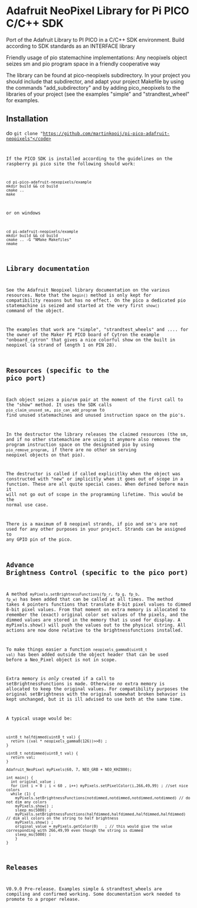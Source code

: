 # Adafruit NeoPixel Library for Pi PICO C/C++ SDK

Port of the Adafruit Library to PI PICO in a C/C++ SDK environment.
Build according to SDK standards as an INTERFACE library

Friendly usage of pio statemachine implementations: Any neopixels object seizes sm and pio program space in a friendly cooperative way 

The library can be found at pico-neopixels subdirectory. In your project you should include that subdirector, and adapt your project Makefile by using the commands "add_subdirectory" and by adding pico_neopixels to the libraries of your project (see the examples "simple" and "strandtest_wheel" for examples. 

## Installation

do <code>git clone "https://github.com/martinkooij/pi-pico-adafruit-neopixels"</code>

If the PICO SDK is installed according to the guidelines on the raspberry pi pico site the following should work:

````
cd pi-pico-adafruit-nexopixels/example
mkdir build && cd build
cmake ..
make
````
or on windows
````
cd pi-adafruit-neopixels/example
mkdir build && cd build
cmake .. -G "NMake Makefiles"
nmake
````

## Library documentation

See the Adafruit Neopixel library documentation on the various resources. Note that the <code>begin()</code> method is only kept for compatibility reasons but has no effect. On the pico a dedicated pio statemachine is seized and started at the very first <code>show()</code> command of the object. 

The examples that work are "simple", "strandtest_wheels" and .... for the owner of the Maker PI PICO board of Cytron the example "onboard_cytron" that gives a nice colorful show on the built in neopixel (a strand of length 1 on PIN 28). 

## Resources (specific to the pico port)
Each object seizes a pio/sm pair at the moment of the first call to the "show" method. It uses the SDK calls <code>pio_claim_unused_sm</code>, <code>pio_can_add_program</code> to find unused statemachines and unused instruction space on the pio's. 

In the destructor the library releases the claimed resources (the sm, and if no other statemachine are using it anymore also removes the program instruction space on the designated pio by using <code>pio_remove_program</code>, if there are no other sm serving neopixel objects on that pio). 

The destructor is called if called explicitlky when the object was constructed with "new" or implicitly when it goes out of scope in a function. These are all quite special cases. When defined before main it will not go out of scope in the programming lifetime. This would be the normal use case. 

There is a maximum of 8 neopixel strands, if pio and sm's are not used for any other purposes in your project. Strands can be assigned to any GPIO pin of the pico. 

## Advance Brightness Control (specific to the pico port)
A method <code>myPixels.setBrightnessFunctions(fp_r, fp_g, fp_b, fp_w)</code> has been added that can be called at all times. The method takes 4 pointers functions that translate 8-bit pixel values to dimmed 8-bit pixel values. From that moment on extra memory is allocated to remember the (exact) original color set values of the pixels, and the dimmed values are stored in the memory that is used for display. A myPixels.show() will push the values out to the physical string. All actions are now done relative to the brightnessfunctions installed. 

To make things easier a function <code>neopixels_gamma8(uint8_t val)</code> has been added outside the object header that can be used before a Neo_Pixel object is not in scope. 
 
Extra memory is *only* created if a call to setBrightnessFunctions is made. Otherwise *no* extra memory is allocated to keep the original values. For compatibility purposes the original setBrightness with the original somewhat broken behavior is kept unchanged, but it is ill advised to use both at the same time.  
 
A typical usage would be:
````
uint8_t halfdimmed(uint8_t val) {
  return ((val * neopixels_gamma8(126))>>8) ;
}

uint8_t notdimmed(uint8_t val) {
  return val;
}

Adafruit_NeoPixel myPixels(60, 7, NEO_GRB + NEO_KHZ800);

int main() {
  int original_value ;
  for (int i = 0 ; i < 60 , i++) myPixels.setPixelColor(i,266,49,99) ; //set nice colors
  while (1) {
    myPixels.setBrightnessFunctions(notdimmed,notdimmed,notdimmed,notdimmed) // do not dim any colors
	myPixels.show() ;
	sleep_ms(5000) ;
    myPixels.setBrightnessFunctions(halfdimmed,halfdimmed,halfdimmed,halfdimmed) // dim all colors on the string to half brightness
	myPixels.show() ;
    original_value = myPixels.getColor(0)	; // this would give the value corresponding with 266,49,99 even though the string is dimmed
	sleep_ms(5000) ;
	}
}
````

## Releases
V0.9.0 Pre-release. Examples simple & strandtest_wheels are compiling and confirmed working. Some documentation work needed to promote to a proper release. 
